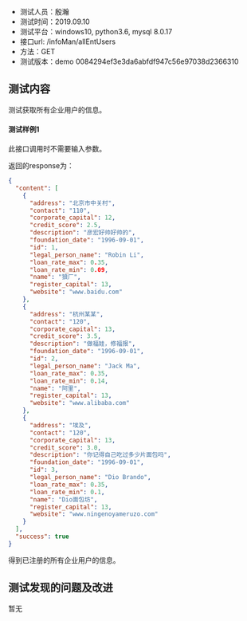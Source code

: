 + 测试人员：殷瀚
+ 测试时间：2019.09.10
+ 测试平台：windows10, python3.6, mysql 8.0.17
+ 接口url: /infoMan/allEntUsers
+ 方法：GET
+ 测试版本：demo 0084294ef3e3da6abfdf947c56e97038d2366310

## 测试内容

测试获取所有企业用户的信息。

#### 测试样例1

此接口调用时不需要输入参数。

返回的response为：

``` json
{
  "content": [
    {
      "address": "北京市中关村",
      "contact": "110",
      "corporate_capital": 12,
      "credit_score": 2.5,
      "description": "彦宏好帅好帅的",
      "foundation_date": "1996-09-01",
      "id": 1,
      "legal_person_name": "Robin Li",
      "loan_rate_max": 0.35,
      "loan_rate_min": 0.09,
      "name": "狼厂",
      "register_capital": 13,
      "website": "www.baidu.com"
    },
    {
      "address": "杭州某某",
      "contact": "120",
      "corporate_capital": 13,
      "credit_score": 3.5,
      "description": "做福娃，修福报",
      "foundation_date": "1996-09-01",
      "id": 2,
      "legal_person_name": "Jack Ma",
      "loan_rate_max": 0.35,
      "loan_rate_min": 0.14,
      "name": "阿里",
      "register_capital": 13,
      "website": "www.alibaba.com"
    },
    {
      "address": "埃及",
      "contact": "120",
      "corporate_capital": 13,
      "credit_score": 3.0,
      "description": "你记得自己吃过多少片面包吗",
      "foundation_date": "1996-09-01",
      "id": 3,
      "legal_person_name": "Dio Brando",
      "loan_rate_max": 0.35,
      "loan_rate_min": 0.1,
      "name": "Dio面包坊",
      "register_capital": 13,
      "website": "www.ningenoyameruzo.com"
    }
  ],
  "success": true
}
```

得到已注册的所有企业用户的信息。

## 测试发现的问题及改进

暂无
